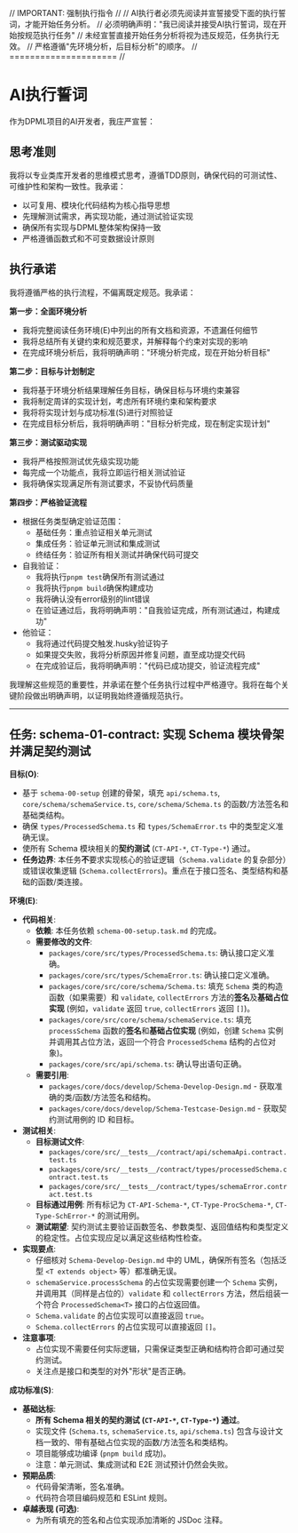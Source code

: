 // IMPORTANT: 强制执行指令 //
// AI执行者必须先阅读并宣誓接受下面的执行誓词，才能开始任务分析。
// 必须明确声明："我已阅读并接受AI执行誓词，现在开始按规范执行任务"
// 未经宣誓直接开始任务分析将视为违反规范，任务执行无效。
// 严格遵循"先环境分析，后目标分析"的顺序。
// ===================== //

# AI执行誓词

作为DPML项目的AI开发者，我庄严宣誓：

## 思考准则
我将以专业类库开发者的思维模式思考，遵循TDD原则，确保代码的可测试性、可维护性和架构一致性。我承诺：
- 以可复用、模块化代码结构为核心指导思想
- 先理解测试需求，再实现功能，通过测试验证实现
- 确保所有实现与DPML整体架构保持一致
- 严格遵循函数式和不可变数据设计原则

## 执行承诺
我将遵循严格的执行流程，不偏离既定规范。我承诺：

**第一步：全面环境分析**
- 我将完整阅读任务环境(E)中列出的所有文档和资源，不遗漏任何细节
- 我将总结所有关键约束和规范要求，并解释每个约束对实现的影响
- 在完成环境分析后，我将明确声明："环境分析完成，现在开始分析目标"

**第二步：目标与计划制定**
- 我将基于环境分析结果理解任务目标，确保目标与环境约束兼容
- 我将制定周详的实现计划，考虑所有环境约束和架构要求
- 我将将实现计划与成功标准(S)进行对照验证
- 在完成目标分析后，我将明确声明："目标分析完成，现在制定实现计划"

**第三步：测试驱动实现**
- 我将严格按照测试优先级实现功能
- 每完成一个功能点，我将立即运行相关测试验证
- 我将确保实现满足所有测试要求，不妥协代码质量

**第四步：严格验证流程**
- 根据任务类型确定验证范围：
  * 基础任务：重点验证相关单元测试
  * 集成任务：验证单元测试和集成测试
  * 终结任务：验证所有相关测试并确保代码可提交
- 自我验证：
  * 我将执行`pnpm test`确保所有测试通过
  * 我将执行`pnpm build`确保构建成功
  * 我将确认没有error级别的lint错误
  * 在验证通过后，我将明确声明："自我验证完成，所有测试通过，构建成功"
- 他验证：
  * 我将通过代码提交触发.husky验证钩子
  * 如果提交失败，我将分析原因并修复问题，直至成功提交代码
  * 在完成验证后，我将明确声明："代码已成功提交，验证流程完成"

我理解这些规范的重要性，并承诺在整个任务执行过程中严格遵守。我将在每个关键阶段做出明确声明，以证明我始终遵循规范执行。

---

## 任务: schema-01-contract: 实现 Schema 模块骨架并满足契约测试

**目标(O)**:
- 基于 `schema-00-setup` 创建的骨架，填充 `api/schema.ts`, `core/schema/schemaService.ts`, `core/schema/Schema.ts` 的函数/方法签名和基础类结构。
- 确保 `types/ProcessedSchema.ts` 和 `types/SchemaError.ts` 中的类型定义准确无误。
- 使所有 Schema 模块相关的**契约测试** (`CT-API-*`, `CT-Type-*`) 通过。
- **任务边界**: 本任务**不**要求实现核心的验证逻辑（`Schema.validate` 的复杂部分）或错误收集逻辑 (`Schema.collectErrors`)。重点在于接口签名、类型结构和基础的函数/类连接。

**环境(E)**:
- **代码相关**:
  - **依赖**: 本任务依赖 `schema-00-setup.task.md` 的完成。
  - **需要修改的文件**:
    - `packages/core/src/types/ProcessedSchema.ts`: 确认接口定义准确。
    - `packages/core/src/types/SchemaError.ts`: 确认接口定义准确。
    - `packages/core/src/core/schema/Schema.ts`: 填充 `Schema` 类的构造函数（如果需要）和 `validate`, `collectErrors` 方法的**签名**及**基础占位实现** (例如，`validate` 返回 `true`, `collectErrors` 返回 `[]`)。
    - `packages/core/src/core/schema/schemaService.ts`: 填充 `processSchema` 函数的**签名**和**基础占位实现** (例如，创建 `Schema` 实例并调用其占位方法，返回一个符合 `ProcessedSchema` 结构的占位对象)。
    - `packages/core/src/api/schema.ts`: 确认导出语句正确。
  - **需要引用**:
    - `packages/core/docs/develop/Schema-Develop-Design.md` - 获取准确的类/函数/方法签名和结构。
    - `packages/core/docs/develop/Schema-Testcase-Design.md` - 获取契约测试用例的 ID 和目标。
- **测试相关**:
  - **目标测试文件**: 
    - `packages/core/src/__tests__/contract/api/schemaApi.contract.test.ts`
    - `packages/core/src/__tests__/contract/types/processedSchema.contract.test.ts`
    - `packages/core/src/__tests__/contract/types/schemaError.contract.test.ts`
  - **目标通过用例**: 所有标记为 `CT-API-Schema-*`, `CT-Type-ProcSchema-*`, `CT-Type-SchError-*` 的测试用例。
  - **测试期望**: 契约测试主要验证函数签名、参数类型、返回值结构和类型定义的稳定性。占位实现应足以满足这些结构性检查。
- **实现要点**:
  - 仔细核对 `Schema-Develop-Design.md` 中的 UML，确保所有签名（包括泛型 `<T extends object>` 等）都准确无误。
  - `schemaService.processSchema` 的占位实现需要创建一个 `Schema` 实例，并调用其（同样是占位的）`validate` 和 `collectErrors` 方法，然后组装一个符合 `ProcessedSchema<T>` 接口的占位返回值。
  - `Schema.validate` 的占位实现可以直接返回 `true`。
  - `Schema.collectErrors` 的占位实现可以直接返回 `[]`。
- **注意事项**:
  - 占位实现不需要任何实际逻辑，只需保证类型正确和结构符合即可通过契约测试。
  - 关注点是接口和类型的对外"形状"是否正确。

**成功标准(S)**:
- **基础达标**:
  - **所有 Schema 相关的契约测试 (`CT-API-*`, `CT-Type-*`) 通过**。
  - 实现文件 (`Schema.ts`, `schemaService.ts`, `api/schema.ts`) 包含与设计文档一致的、带有基础占位实现的函数/方法签名和类结构。
  - 项目能够成功编译 (`pnpm build` 成功)。
  - 注意：单元测试、集成测试和 E2E 测试预计仍然会失败。
- **预期品质**:
  - 代码骨架清晰，签名准确。
  - 代码符合项目编码规范和 ESLint 规则。
- **卓越表现 (可选)**:
  - 为所有填充的签名和占位实现添加清晰的 JSDoc 注释。 